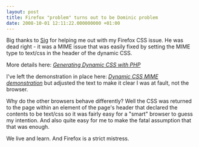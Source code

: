 ```yaml
---
layout: post
title: Firefox "problem" turns out to be Dominic problem
date: 2008-10-01 12:11:22.000000000 +01:00
---
```

Big thanks to <a href="http://thingamy.typepad.com/" target="_blank">Sig</a> for helping me out with my Firefox CSS issue. He was dead right - it was a MIME issue that was easily fixed by setting the MIME type to text/css in the header of the dynamic CSS.
<p style="text-align:left;">More details here: <a href="http://www.digital-web.com/articles/generating_dynamic_css_with_php/"><em>Generating Dynamic CSS with PHP</em></a></p>

I've left the demonstration in place here: <a href="http://www.dominicsayers.com/cssmime"><em>Dynamic CSS MIME demonstration</em></a> but adjusted the text to make it clear I was at fault, not the browser.

Why do the other browsers behave differently? Well the CSS was returned to the page within an element of the page's header that declared the contents to be text/css so it was fairly easy for a "smart" browser to guess my intention. And also quite easy for me to make the fatal assumption that that was enough.

We live and learn. And Firefox is a strict mistress.
